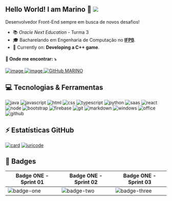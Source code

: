 ##  Hello World! I am Marino 👋   ![](https://komarev.com/ghpvc/?username=AquaMouzinho&color=006bed)

Desenvolvedor Front-End sempre em busca de novos desafios! 
- :books: *Oracle Next Education* - Turma 3 
- 🎓 Bacharelando em Engenharia de Computação no [**IFPB**](https://ifpb.edu.br).
- 🌱 Currently on: **Developing a C++ game**.

#### 💬 Onde me encontrar: ⤵️
[ ![image](https://img.shields.io/badge/LinkedIn-0077B5?style=for-the-badge&logo=linkedin&logoColor=white) ]( https://linkedin.com/in/marino-paulino-dev )
[ ![image](https://img.shields.io/badge/Microsoft_Outlook-0078D4?style=for-the-badge&logo=microsoft-outlook&logoColor=white) ](mailto:marino.mouzinho@hotmail.com)
[![GitHub MARINO]( https://img.shields.io/github/followers/AquaMouzinho?label=follow&style=social)](https://github.com/AquaMouzinho)

## :computer: Tecnologias & Ferramentas
![java](https://img.shields.io/badge/Java-ED8B00?style=for-the-badge&logo=java&logoColor=white)
![javascript](https://img.shields.io/badge/JavaScript-323330?style=for-the-badge&logo=javascript&logoColor=F7DF1E)
![html](https://img.shields.io/badge/HTML5-E34F26?style=for-the-badge&logo=html5&logoColor=white)
![css](https://img.shields.io/badge/CSS3-1572B6?style=for-the-badge&logo=css3&logoColor=white)
![typescript](https://img.shields.io/badge/TypeScript-007ACC?style=for-the-badge&logo=typescript&logoColor=white)
![python](https://img.shields.io/badge/Python-14354C?style=for-the-badge&logo=python&logoColor=white)
![saas](https://img.shields.io/badge/Sass-CC6699?style=for-the-badge&logo=sass&logoColor=white)
![react](https://img.shields.io/badge/React-20232A?style=for-the-badge&logo=react&logoColor=61DAFB)
![node](https://img.shields.io/badge/Node.js-43853D?style=for-the-badge&logo=node.js&logoColor=white)
![bootstrap](https://img.shields.io/badge/Bootstrap-563D7C?style=for-the-badge&logo=bootstrap&logoColor=white)
![firebase](https://img.shields.io/badge/Firebase-F29D0C?style=for-the-badge&logo=firebase&logoColor=white)
![git](https://img.shields.io/badge/Git-E34F26?style=for-the-badge&logo=git&logoColor=white)
![markdown](https://img.shields.io/badge/Markdown-000000?style=for-the-badge&logo=markdown&logoColor=white)
![windows](https://img.shields.io/badge/Windows-017AD7?style=for-the-badge&logo=windows&logoColor=white)
![office](https://img.shields.io/badge/Microsoft_Office-D83B01?style=for-the-badge&logo=microsoft-office&logoColor=white)
![github](https://img.shields.io/badge/GitHub-100000?style=for-the-badge&logo=github&logoColor=white)

## ⚡ Estatísticas GitHub
[![card](https://github-readme-stats.vercel.app/api?username=AquaMouzinho&theme=default&show_icons=true)](https://github.com/anuraghazra/github-readme-stats)
[![iuricode](https://github-readme-stats.vercel.app/api/top-langs/?username=AquaMouzinho&hide=html&layout=compact=true&theme=default)](https://github.com/anuraghazra/github-readme-stats)

## :rocket: Badges
| Badge ONE - Sprint 01 | Badge ONE - Sprint 02 | Badge ONE - Sprint 03 |
| ----------- | ----------- | ----------- |
|![badge-one](https://user-images.githubusercontent.com/42475699/197026827-b239cef4-2b52-4d3d-a88e-227029c27cb4.png)|![badge-two](https://user-images.githubusercontent.com/42475699/197026865-30a0eed9-eab1-4867-9d58-6df4184a3442.png)|![badge-three](https://user-images.githubusercontent.com/42475699/197026922-f76fed8c-a9e6-4829-b08d-2fb9bea5b271.png)|

